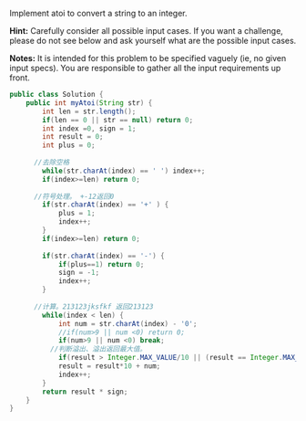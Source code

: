 Implement atoi to convert a string to an integer.

**Hint:** Carefully consider all possible input cases. If you want a challenge, please do not see below and ask yourself what are the possible input cases.

**Notes:** It is intended for this problem to be specified vaguely (ie, no given input specs). You are responsible to gather all the input requirements up front.



```java
public class Solution {
    public int myAtoi(String str) {
        int len = str.length();
        if(len == 0 || str == null) return 0;
        int index =0, sign = 1;
        int result = 0;
        int plus = 0;
        
      //去除空格
        while(str.charAt(index) == ' ') index++;
        if(index>=len) return 0;
        
      //符号处理。 +-12返回0
        if(str.charAt(index) == '+' ) {
            plus = 1;
            index++;
        }
        if(index>=len) return 0;
        
        if(str.charAt(index) == '-') {
            if(plus==1) return 0;
            sign = -1;
            index++;
        }
        
      //计算。213123jksfkf 返回213123
        while(index < len) {
            int num = str.charAt(index) - '0';
            //if(num>9 || num <0) return 0;
            if(num>9 || num <0) break;
          //判断溢出、溢出返回最大值。
            if(result > Integer.MAX_VALUE/10 || (result == Integer.MAX_VALUE/10 && num > Integer.MAX_VALUE%10))  return sign==1? Integer.MAX_VALUE : Integer.MIN_VALUE;
            result = result*10 + num;
            index++;
        }
        return result * sign;
    }
}
```

